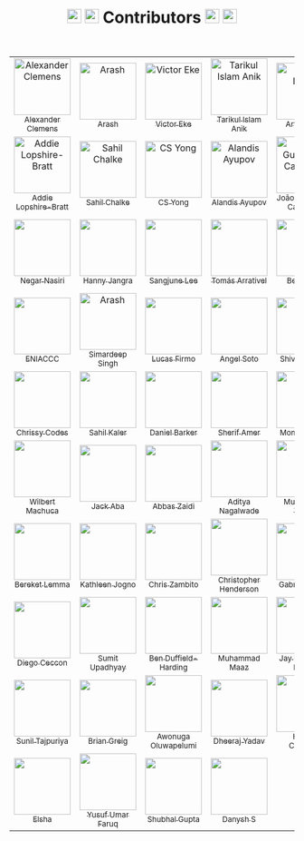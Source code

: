 <h1 align="center">
  <img src="https://raw.githubusercontent.com/Tarikul-Islam-Anik/Animated-Fluent-Emojis/master/Emojis/Activities/Party%20Popper.png" alt="Party Popper" width="25" height="25" />
  <img src="https://raw.githubusercontent.com/Tarikul-Islam-Anik/Animated-Fluent-Emojis/master/Emojis/Hand%20gestures/Clapping%20Hands.png" alt="Clapping Hands" width="25" height="25" />
  Contributors
  <img src="https://raw.githubusercontent.com/Tarikul-Islam-Anik/Animated-Fluent-Emojis/master/Emojis/Smilies/Partying%20Face.png" alt="Partying Face" width="25" height="25" />
  <img src="https://raw.githubusercontent.com/Tarikul-Islam-Anik/Animated-Fluent-Emojis/master/Emojis/Activities/1st%20Place%20Medal.png" alt="1st Place Medal" width="25" height="25" />
</h1>

<br>

<table>
  <!-- Start of Row-1 -->
  <tr>
    <!-- Start of column-1 -->
    <td align="center">
      <a href="https://github.com/XanderRubio">
        <img
          src="https://avatars.githubusercontent.com/u/120526253?v=4"
          width="100px"
          alt="Alexander Clemens"
        />
        <br />
        <sub>Alexander Clemens</sub>
      </a>
    </td>
    <!-- End of column-1 -->
    <!-- Start of column-2 -->
    <td align="center">
      <a href="https://github.com/Banana021s">
        <img
          src="https://avatars.githubusercontent.com/u/89915857?v=4"
          width="100px"
          alt="Arash"
        />
        <br />
        <sub>Arash</sub>
      </a>
    </td>
    <!-- End of column-2 -->
    <!-- Start of column-3 -->
    <td align="center">
      <a href="https://github.com/Evavic44">
        <img
          src="https://avatars.githubusercontent.com/u/62628408?v=4"
          width="100px"
          alt="Victor Eke"
        />
        <br />
        <sub>Victor Eke</sub>
      </a>
    </td>
    <!-- End of column-3 -->
    <!-- Start of column-4 -->
    <td align="center">
      <a href="https://github.com/Tarikul-Islam-Anik">
        <img
          src="https://avatars.githubusercontent.com/u/29859619?v=4"
          width="100px"
          alt="Tarikul Islam Anik"
        />
        <br />
        <sub>Tarikul Islam Anik</sub>
      </a>
    </td>
    <!-- End of column-4 -->
    <!-- Start of column-5 -->
    <td align="center">
      <a href="https://github.com/69966969">
        <img
          src="https://avatars.githubusercontent.com/u/131755129?v=4"
          width="100px"
          alt="Artis Lotko"
        />
        <br />
        <sub>Artis Lotko</sub>
      </a>
    </td>
    <!-- End of column-5 -->
    <!-- Start of column-6 -->
    <td align="center">
      <a href="https://github.com/Agoews">
        <img
          src="https://avatars.githubusercontent.com/u/113994972?v=4"
          width="100px"
          alt="George Halterman"
        />
        <br />
        <sub>George Halterman</sub>
      </a>
    </td>
    <!-- End of column-6 -->
    <!-- Start of column-7 -->
    <td align="center">
      <a href="https://github.com/KQuiggins">
        <img
          src="https://avatars.githubusercontent.com/u/76880191?v=4"
          width="100px"
          alt="Kenneth Quiggins"
        />
        <br />
        <sub>Kenneth Quiggins</sub>
      </a>
    </td>
    <!-- End of column-7 -->
  </tr>

  <!-- Start of Row-2 -->
  <tr>
    <!-- Start of column-1 -->
    <td align="center">
      <a href="https://github.com/addielb">
        <img
          src="https://avatars.githubusercontent.com/u/111605723?v=4"
          width="100px"
          alt="Addie Lopshire-Bratt"
        />
        <br />
        <sub>Addie Lopshire-Bratt</sub>
      </a>
    </td>
    <!-- End of column-1 -->
    <!-- Start of column-2 -->
    <td align="center">
      <a href="https://github.com/Sahilll15">
        <img
          src="https://avatars.githubusercontent.com/u/109215419?v=4"
          width="100px"
          alt="Sahil Chalke"
        />
        <br />
        <sub>Sahil Chalke</sub>
      </a>
    </td>
    <!-- End of column-2 -->
    <!-- Start of column-3 -->
    <td align="center">
      <a href="https://github.com/lefty93">
        <img
          src="https://avatars.githubusercontent.com/u/67009773?v=4"
          width="100px"
          alt="CS Yong"
        />
        <br />
        <sub>CS Yong</sub>
      </a>
    </td>
    <!-- End of column-3 -->
    <!-- Start of column-4 -->
    <td align="center">
      <a href="https://github.com/AlandisAyupov">
        <img
          src="https://avatars.githubusercontent.com/u/100100917?v=4"
          width="100px"
          alt="Alandis Ayupov"
        />
        <br />
        <sub>Alandis Ayupov</sub>
      </a>
    </td>
    <!-- End of column-4 -->
    <!-- Start of column-5 -->
    <td align="center">
      <a href="https://github.com/Camarota-234">
        <img
          src="https://avatars.githubusercontent.com/u/133423115?s=400&v=4"
          width="100px"
          alt="João Guilherme Camarota"
        />
        <br />
        <sub>João Guilherme Camarota</sub>
      </a>
    </td>
    <!-- End of column-5 -->
    <!-- Start of column-6 -->
    <td align="center">
      <a href="https://github.com/luc881">
        <img
          src="https://avatars.githubusercontent.com/u/106575656?v=4"
          width="100px"
          alt="Luciano Juarez"
        />
        <br />
        <sub>Luciano Juarez</sub>
      </a>
    </td>
    <!-- End of column-6 -->
    <!-- Start of column-7 -->
    <td align="center">
      <a href="https://github.com/ccelest1">
        <img
          src="https://avatars.githubusercontent.com/u/79764816?v=4"
          width="100px"
        />
        <br />
        <sub>Tyler Celestin</sub>
      </a>
    </td>
    <!-- End of column-7 -->
  </tr>

  <!-- Start of Row-3 -->
  <tr>
    <!-- Start of column-1 -->
    <td align="center">
      <a href="https://github.com/negar-75">
        <img
          src="https://avatars.githubusercontent.com/u/113235504?v=4"
          width="100px"
        />
        <br />
        <sub>Negar Nasiri</sub>
      </a>
    </td>
    <!-- End of column-1 -->
    <!-- Start of column-2 -->
    <td align="center">
      <a href="https://github.com/honeyjangra2309">
        <img
          src="https://avatars.githubusercontent.com/u/54791179?v=4"
          width="100px"
        />
        <br />
        <sub>Hanny Jangra</sub>
      </a>
    </td>
    <!-- End of column-2 -->
    <!-- Start of column-3 -->
    <td align="center">
      <a href="https://github.com/SJLEE411">
        <img
          src="https://avatars.githubusercontent.com/u/130009892?v=4"
          width="100px"
        />
        <br />
        <sub>Sangjune Lee</sub>
      </a>
    </td>
    <!-- End of column-3 -->
    <!-- Start of column-4 -->
    <td align="center">
      <a href="https://github.com/Tomas-Arrativel">
        <img
          src="https://avatars.githubusercontent.com/u/104942523?v=4"
          width="100px"
        />
        <br />
        <sub>Tomás Arrativel</sub>
      </a>
    </td>
    <!-- End of column-4 -->
    <!-- Start of column-5 -->
    <td align="center">
      <a href="https://github.com/BenTracyDotCom">
        <img
          src="https://avatars.githubusercontent.com/u/104698771?v=4"
          width="100px"
        />
        <br />
        <sub>Ben Tracy</sub>
      </a>
    </td>
    <!-- End of column-5 -->
    <!-- Start of column-6 -->
    <td align="center">
      <a href="https://github.com/vrun1208">
        <img
          src="https://avatars.githubusercontent.com/u/58364635?v=4"
          width="100px"
        />
        <br />
        <sub>Varun Patodia</sub>
      </a>
    </td>
    <!-- End of column-6 -->
    <!-- Start of column-7 -->
    <td align="center">
      <a href="https://github.com/itzmidinesh">
        <img
          src="https://avatars.githubusercontent.com/u/5523347?v=4"
          width="100px"
        />
        <br />
        <sub>Dinesh Anbazhagan</sub>
      </a>
    </td>
    <!-- End of column-7 -->
  </tr>

  <!-- Start of Row-4 -->
  <tr>
    <!-- Start of column-1 -->
    <td align="center">
      <a href="https://github.com/EniacTNB">
        <img
          src="https://avatars.githubusercontent.com/u/41502629?v=4"
          width="100px"
        />
        <br />
        <sub>ENIACCC</sub>
      </a>
    </td>
    <!-- End of column-1 -->
    <!-- Start of column-2 -->
    <td align="center">
      <a href="https://github.com/SimardeepSingh-zsh">
        <img
          src="https://avatars.githubusercontent.com/u/134756717?v=4"
          width="100px"
          alt="Arash"
        />
        <br />
        <sub>Simardeep Singh</sub>
      </a>
    </td>
    <!-- End of column-2 -->
    <!-- Start of column-3 -->
    <td align="center">
      <a href="https://github.com/lucasfirmo62">
        <img
          src="https://avatars.githubusercontent.com/u/58527718?v=4"
          width="100px"
        />
        <br />
        <sub>Lucas Firmo</sub>
      </a>
    </td>
    <!-- End of column-3 -->
    <!-- Start of column-4 -->
    <td align="center">
      <a href="https://github.com/Angeltheesoto">
        <img
          src="https://avatars.githubusercontent.com/u/100176750?s=400&u=ecea4f0d2a5aa0aded9c4ac59a3d39a3c6b04523&v=4"
          width="100px"
        />
        <br />
        <sub>Angel Soto</sub>
      </a>
    </td>
    <!-- End of column-4 -->
    <!-- Start of column-5 -->
    <td align="center">
      <a href="https://github.com/guptaverse">
        <img
          src="https://avatars.githubusercontent.com/u/90851215?v=4"
          width="100px"
        />
        <br />
        <sub>Shivam Gupta</sub>
      </a>
    </td>
    <!-- End of column-5 -->
    <!-- Start of column-6 -->
    <td align="center">
      <a href="https://github.com/MarcianoN">
        <img
          src="https://avatars.githubusercontent.com/u/58508529?s=400&u=ca20cce4235f3aa8688304aeb23d1ef4d7e7570e&v=4"
          width="100px"
        />
        <br />
        <sub>Marciano Ngasiman</sub>
      </a>
    </td>
    <!-- End of column-6 -->
    <!-- Start of column-7 -->
    <td align="center">
      <a href="https://github.com/RydKrm">
        <img
          src="https://avatars.githubusercontent.com/u/124508907?v=4"
          width="100px"
        />
        <br />
        <sub>Riyad Karim</sub>
      </a>
    </td>
    <!-- End of column-7 -->
  </tr>

  <!-- Start of Row-5 -->
  <tr>
    <!-- Start of column-1 -->
    <td align="center">
      <a href="https://github.com/CBID2">
        <img
          src="https://avatars.githubusercontent.com/u/105683440?v=4"
          width="100px"
        />
        <br />
        <sub>Chrissy Codes</sub>
      </a>
    </td>
    <!-- End of column-1 -->
    <!-- Start of column-2 -->
    <td align="center">
      <a href="https://github.com/Sahilkaler">
        <img
          src="https://avatars.githubusercontent.com/u/119391867?v=4"
          width="100px"
        />
        <br />
        <sub>Sahil Kaler</sub>
      </a>
    </td>
    <!-- End of column-2 -->
    <!-- Start of column-3 -->
    <td align="center">
      <a href="https://github.com/daniel-barker">
        <img
          src="https://avatars.githubusercontent.com/u/124937996?v=4"
          width="100px"
        />
        <br />
        <sub>Daniel Barker</sub>
      </a>
    </td>
    <!-- End of column-3 -->
    <!-- Start of column-4 -->
    <td align="center">
      <a href="https://github.com/sherikovic">
        <img
          src="https://avatars.githubusercontent.com/u/130923568?v=4"
          width="100px"
        />
        <br />
        <sub>Sherif Amer</sub>
      </a>
    </td>
    <!-- End of column-4 -->
    <!-- Start of column-5 -->
    <td align="center">
      <a href="https://github.com/Mominarez">
        <img
          src="https://avatars.githubusercontent.com/u/94253448?s=400&u=baf0b4b835b085aecc4e805bafa9e77f5b276015&v=4t"
          width="100px"
        />
        <br />
        <sub>Momina Rezai</sub>
      </a>
    </td>
    <!-- end of column-5 -->
    <!-- Start of column-6 -->
    <td align="center">
      <a href="https://github.com/MeetThakur">
        <img
          src="https://avatars.githubusercontent.com/u/99238677?v=4"
          width="100px"
        />
        <br />
        <sub>Meet Thakur</sub>
      </a>
    </td>
    <!-- End of column-6 -->
    <!-- Start of column 7-->
    <td align="center">
      <a href="https://github.com/zigelnik">
        <img
          src="https://avatars.githubusercontent.com/u/113368830?s=400&u=10920261d50151059227516f18c2247975d4fa2f&v=4"
          width="100px"
        />
        <br />
        <sub>Tal Zigelnik</sub>
      </a>
    </td>
    <!-- End of column 7-->
  </tr>

  <!-- Start of Row-6 -->
  <tr>
    <!-- Start of column-1 -->
    <td align="center">
      <a href="https://github.com/WilbertXMD">
        <img
          src="https://avatars.githubusercontent.com/u/126113464?v=4"
          width="100px"
        />
        <br />
        <sub>Wilbert Machuca</sub>
      </a>
    </td>
    <!-- End of column-1 -->
    <!-- Start of column-2 -->
    <td align="center">
      <a href="https://github.com/bellsofaba">
        <img
          src="https://avatars.githubusercontent.com/u/95832028?v=4"
          width="100px"
        />
        <br />
        <sub>Jack Aba</sub>
      </a>
    </td>
    <!-- End of column-2 -->
    <!-- Start of column-3 -->
    <td align="center">
      <a href="https://github.com/AbbasZaidi11">
        <img
          src="https://avatars.githubusercontent.com/u/105381187?v=4"
          width="100px"
        />
        <br />
        <sub>Abbas Zaidi</sub>
      </a>
    </td>
    <!-- End of column-3 -->
    <!-- Start of column-4 -->
    <td align="center">
      <a href="https://github.com/Adi-2505">
        <img
          src="https://avatars.githubusercontent.com/u/89784775?s=400&u=d9d3dcbc58bb9c337f5a967902115063a1b7783d&v=4"
          width="100px"
        />
        <br />
        <sub>Aditya Nagalwade</sub>
      </a>
    </td>
    <!-- End of column-4 -->
    <!-- Start of column-5 -->
    <td align="center">
      <a href="https://github.com/MuhammadTatma">
        <img
          src="https://avatars.githubusercontent.com/u/90306866?v=4"
          width="100px"
        />
        <br />
        <sub>Muhammad Tatma</sub>
      </a>
    </td>
    <!-- End of column-5 -->
    <!-- Start of column-6 -->
    <td align="center">
      <a href="https://github.com/koleajeolayinka">
        <img
          src="https://avatars.githubusercontent.com/u/100846558?v=4"
          width="100px"
        />
        <br />
        <sub>Koleaje Olayinka</sub>
      </a>
    </td>
    <!-- End of column-6 -->
    <!-- Start of column-7 -->
    <td align="center">
      <a href="https://github.com/wagenrace">
        <img
          src="https://avatars.githubusercontent.com/u/15228140?v=4"
          width="100px"
        />
        <br />
        <sub>Tom Nijhof</sub>
      </a>
    </td>
    <!-- End of column-7 -->
  </tr>

  <!-- Start of Row-7 -->
  <tr>
    <!-- Start of column-1 -->
    <td align="center">
      <a href="https://github.com/bereky">
        <img
          src="https://avatars.githubusercontent.com/u/50754357?v=44"
          width="100px"
        />
        <br />
        <sub>Bereket Lemma</sub>
      </a>
    </td>
    <!-- End of column-1 -->
    <!-- Start of column-2 -->
    <td align="center">
      <a href="https://github.com/redKath">
        <img
          src="https://avatars.githubusercontent.com/u/47875009?v=4"
          width="100px"
        />
        <br />
        <sub>Kathleen Jogno</sub>
      </a>
    </td>
    <!-- End of column-2 -->
    <!-- Start of column-3 -->
    <td align="center">
      <a href="https://github.com/chriszmx">
        <img
          src="https://avatars.githubusercontent.com/u/116219778?v=4"
          width="100px"
        />
        <br />
        <sub>Chris Zambito</sub>
      </a>
    </td>
    <!-- End of column-3 -->
    <!-- Start of column-4 -->
    <td align="center">
      <a href="https://github.com/chrishenderson07">
        <img
          src="https://avatars.githubusercontent.com/u/67372720?v=4"
          width="100px"
        />
        <br />
        <sub>Christopher Henderson</sub>
      </a>
    </td>
    <!-- End of column-4 -->
    <!-- Start of column-5 -->
    <td align="center">
      <a href="https://github.com/staiton">
        <img
          src="https://avatars.githubusercontent.com/u/55883166?v=4"
          width="100px"
        />
        <br />
        <sub>Gabriel Franca</sub>
      </a>
    </td>
    <!-- End of column-5 -->
    <!-- Start of column 6 -->
    <td align="center">
      <a href="https://github.com/jothishwar">
        <img
          src="https://avatars.githubusercontent.com/u/84170801?v=4"
          width="100px"
        />
        <br />
        <sub>Jothishwar S</sub>
      </a>
    </td>
    <!-- End of column 6-->
    <!-- Start of column-7 -->
    <td align="center">
      <a href="https://github.com/Rockleemode">
        <img
          src="https://avatars.githubusercontent.com/u/96262404?v=4"
          width="100px"
        />
        <br />
        <sub>Ma'aruf Muhammad</sub>
      </a>
    </td>
    <!-- End of column-7 -->
  </tr>

  <!-- Start of Row-8 -->
  <tr>
    <!-- Start of column-1 -->
    <td align="center">
      <a href="https://github.com/DiguyaDeveloper">
        <img
          src="https://avatars.githubusercontent.com/u/44546680?v=4"
          width="100px"
        />
        <br />
        <sub>Diego Ceccon</sub>
      </a>
    </td>
    <!-- End of column-1 -->
    <!-- Start of column-2 -->
<td align="center">
  <a href="https://github.com/LynxSumit">
    <img
      src="https://avatars.githubusercontent.com/u/114245865?v=4"
      width="100px"
    />
    <br />
    <sub>Sumit Upadhyay</sub>
  </a>
  </td>
  <!-- End of column-2 -->
  <!-- Start of column-3 -->
<td align="center">
  <a href="https://github.com/ben-dh3">
    <img
      src="https://avatars.githubusercontent.com/u/105418802?v=4"
      width="100px"
    />
    <br />
    <sub>Ben Duffield-Harding</sub>
  </a>
</td>
<!-- End of column-3 -->
<!-- Start of column-4 -->
<td align="center">
  <a href="https://github.com/maazshakeel">
    <img
      src="https://avatars.githubusercontent.com/u/62890173?v=4"
      width="100px"
    />
    <br />
    <sub>Muhammad Maaz</sub>
  </a>
</td>
<!-- End of column-4 -->
<!-- Start of column-5 -->
<td align="center">
  <a href="https://github.com/jayprakash25">
    <img
      src="https://avatars.githubusercontent.com/u/110524709?v=4"
      width="100px"
    />
    <br />
    <sub>Jay Prakash N Reddy</sub>
  </a>
</td>
<!-- End of column-5 -->
<!-- Start of column-6 -->
<td align="center">
  <a href="https://github.com/yashj09">
    <img
      src="https://avatars.githubusercontent.com/u/118172073?v=4"
      width="100px"
    />
    <br />
    <sub>Yash Jain</sub>
  </a>
</td>
<!-- End of column-6 -->
<!-- Start of column-7 -->
<td align="center">
  <a href="https://github.com/imankush10/">
    <img
      src="https://avatars.githubusercontent.com/u/111183336?v=4"
      width="100px"
    />
    <br />
    <sub>Ankush Kumar</sub>
  </a>
</td>
<!-- End of column-7 -->

 <!-- Start of Row-9 -->
  <tr>
<!-- Start of column-1 -->
<td align="center">
  <a href="https://github.com/tajpuriya27">
    <img
      src="https://avatars.githubusercontent.com/u/86508931?v=4"
      width="100px"
    />
    <br />
    <sub>Sunil Tajpuriya</sub>
  </a>
</td>
<!-- End of column-1 -->
<!-- Start of column-2 -->
<td align="center">
  <a href="https://github.com/ignoreintuition">
    <img
      src="https://avatars.githubusercontent.com/u/5210420?v=4"
      width="100px"
    />
    <br />
    <sub>Brian Greig</sub>
  </a>
</td>
<!-- End of column-2 -->
<!-- Start of column-3 -->
<td align="center">
  <a href="https://github.com/Dunni0">
    <img
      src="https://avatars.githubusercontent.com/u/88965882?v=4"
      width="100px"
    />
    <br />
    <sub>Awonuga Oluwapelumi</sub>
  </a>
</td>
<!-- End of column-3 -->
<!-- Start of column-4 -->
<td align="center">
  <a href="https://github.com/dheerajydv19">
    <img
      src="https://avatars.githubusercontent.com/u/104244227?v=4"
      width="100px"
    />
    <br />
    <sub>Dheeraj Yadav</sub>
  </a>
</td>
<!-- End of column-4 -->
<!-- Start of column-5-->
<td align="center">
  <a href="https://github.com/harmit17">
    <img
      src="https://avatars.githubusercontent.com/u/46776916?v=4"
      width="100px"
    />
    <br />
    <sub>Harmit Chauhan</sub>
  </a>
</td>
<!-- End of column-5-->
<!-- Start of column-6-->
<td align="center">
  <a href="https://github.com/Blossomeze">
    <img
      src="https://avatars.githubusercontent.com/u/134979887?v=4"
      width="100px"
    />
    <br />
    <sub>Blossom Eze</sub>
  </a>
</td>
<!-- End of column-6-->
<!-- Start of column-7-->
<td align="center">
  <a href="https://github.com/VaibhavGagneja">
    <img
      src="https://avatars.githubusercontent.com/u/48119240?v=4"
      width="100px"
    />
    <br />
    <sub>Vaibhav Gagneja</sub>
  </a>
</td>
<!-- End of column-7-->
  </tr>

<!-- Start of Row-10 -->
  <tr>
    <!-- Start of column-1 -->
    <td align="center">
      <a href="https://github.com/elshaek">
        <img
          src="https://github.com/elshaek.png"
          width="100px"
        />
        <br />
        <sub>Elsha</sub>
      </a>
    </td>
    <!-- End of column-1 -->
    <!-- Start of column-2 -->
<td align="center">
  <a href="https://github.com/Luwa-Tech">
    <img
      src="https://avatars.githubusercontent.com/u/111466842?v=4"
      width="100px"
    />
    <br />
    <sub>Yusuf Umar Faruq</sub>
  </a>
</td>
<!-- End of column-2 -->
<!-- Start of column-3 -->
<td align="center">
  <a href="https://github.com/shubhalgupta">
    <img
      src="https://avatars.githubusercontent.com/u/107386458?s=400&u=f15911fe08f15dc714d296ded7460311606ac91e&v=4"
      width="100px"
    />
    <br />
    <sub>Shubhal Gupta</sub>
  </a>
</td>
<!-- End of column-3 -->

<!-- Start of column-4 -->
<td align="center">
  <a href="https://github.com/danyshs">
    <img
      src="https://avatars.githubusercontent.com/u/170024365?s=400&u=2b633208fdbcdef66ac662db9d688f929715bf66&v=4"
      width="100px"
    />
    <br />
    <sub>Danysh S</sub>
  </a>
</td>
<!-- End of column-4 -->
  </tr>
</table>
